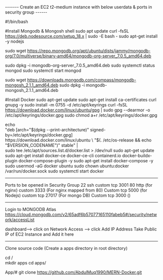 ------- Create an EC2 t2-medium instance with below userdata & ports in security group ------

#!/bin/bash


#Install Mongodb & Mongosh shell
sudo apt update 
curl -fsSL https://deb.nodesource.com/setup_18.x | sudo -E bash -
sudo apt-get install -y nodejs

sudo wget https://repo.mongodb.org/apt/ubuntu/dists/jammy/mongodb-org/7.0/multiverse/binary-amd64/mongodb-org-server_7.0.5_amd64.deb

sudo dpkg -i mongodb-org-server_7.0.5_amd64.deb
sudo systemctl status mongod
sudo systemctl start mongod

sudo wget https://downloads.mongodb.com/compass/mongodb-mongosh_2.1.1_amd64.deb
sudo dpkg -i mongodb-mongosh_2.1.1_amd64.deb

#Install Docker
sudo apt-get update
sudo apt-get install ca-certificates curl gnupg -y
sudo install -m 0755 -d /etc/apt/keyrings
curl -fsSL https://download.docker.com/linux/ubuntu/gpg | sudo gpg --dearmor -o /etc/apt/keyrings/docker.gpg
sudo chmod a+r /etc/apt/keyrings/docker.gpg

echo \
  "deb [arch="$(dpkg --print-architecture)" signed-by=/etc/apt/keyrings/docker.gpg] https://download.docker.com/linux/ubuntu \
  "$(. /etc/os-release && echo "$VERSION_CODENAME")" stable" | \
  sudo tee /etc/apt/sources.list.d/docker.list > /dev/null
sudo apt-get update
sudo apt-get install docker-ce docker-ce-cli containerd.io docker-buildx-plugin docker-compose-plugin -y
sudo apt-get install docker-compose -y
sudo usermod -aG docker ubuntu
sudo chown ubuntu:docker /var/run/docker.sock
sudo systemctl start docker

-----------------------------------------------------------------------------------------------
Ports to be opened in Security Group
22 ssh						custom tcp 3001
80 http	(for nginx)				custom 3333		(For nginx mapped from 80)
Custom tcp 5000 (for Nodejs)			custom tcp 27017	(For mongo DB)
Custom tcp 3000 ()				

---------------------------------------------------------------------------------------------------------
Login to MONGODB Atlas https://cloud.mongodb.com/v2/65adf6b57077165110fabeb5#/security/network/accessList 


dashboard--> click on Network Access --> click Add IP Address
Take Public IP of EC2 Instance and Add it here 

------------------------------------------------------------------------------------------------------
Clone source code (Create a apps directory in root directory)

cd /        
mkdir apps 
cd apps/

App/# git clone https://github.com/AbdulMuq1990/MERN-Docker.git

